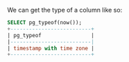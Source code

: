 
We can get the type of a column like so:
```sql
SELECT pg_typeof(now());
+--------------------------+
| pg_typeof                |
|--------------------------|
| timestamp with time zone |
+--------------------------+
```
